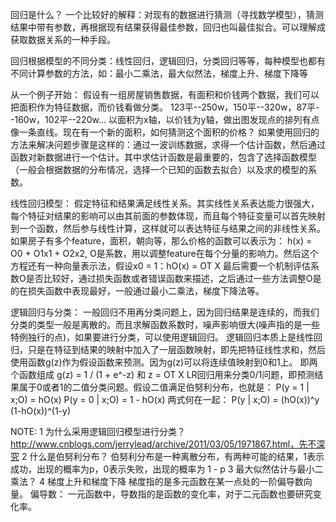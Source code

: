 回归是什么？
一个比较好的解释：对现有的数据进行猜测（寻找数学模型），猜测结果中带有参数，再根据现有结果获得最佳参数，回归也叫最佳拟合。可以理解成获取数据关系的一种手段。

回归根据模型的不同分类：线性回归，逻辑回归，分类回归等等，每种模型也都有不同计算参数的方法，如：最小二乘法，最大似然法，梯度上升、梯度下降等


从一个例子开始：
假设有一组房屋销售数据，有面积和价钱两个数据，我们可以把面积作为特征数据，而价钱看做分类。
123平--250w，150平--320w，87平--160w，102平--220w... 以面积为x轴，以价钱为y轴，做出图发现点的排列有点像一条直线。现在有一个新的面积，如何猜测这个面积的价格？
如果使用回归的方法来解决问题步骤是这样的：通过一波训练数据，求得一个估计函数，然后通过函数对新数据进行一个估计。其中求估计函数是最重要的，包含了选择函数模型（一般会根据数据的分布情况，选择一个已知的函数去拟合）以及求的模型的系数。

线性回归模型：
假定特征和结果满足线性关系。其实线性关系表达能力很强大，每个特征对结果的影响可以由其前面的参数体现，而且每个特征变量可以首先映射到一个函数，然后参与线性计算，这样就可以表达特征与结果之间的非线性关系。
如果房子有多个feature，面积，朝向等，那么价格的函数可以表示为：
h(x) = O0 + O1x1 + O2x2, O是系数，用以调整feature在每个分量的影响力。然后这个方程还有一种向量表示法，假设x0 = 1：hO(x) = OT X
最后需要一个机制评估系数O是否比较好，通过损失函数或者错误函数来描述，之后通过一些方法调整O是的在损失函数中表现最好，一般通过最小二乘法，梯度下降法等。

逻辑回归与分类：
一般回归不用再分类问题上，因为回归结果是连续的，而我们分类的类型一般是离散的。而且求解函数系数时，噪声影响很大(噪声指的是一些特例独行的点)，如果要进行分类，可以使用逻辑回归。
逻辑回归本质上是线性回归，只是在特征到结果的映射中加入了一层函数映射，即先把特征线性求和，然后使用函数g(z)作为假设函数来预测。因为g(z)可以将连续值映射到0和1上。
即两个函数组成 g(z) = 1 / (1 + e^-z) 和 z = OT X
LR回归用来分类0/1问题，即预测结果属于0或者1的二值分类问题。假设二值满足伯努利分布，也就是：
P(y = 1 | x;O) = hO(x)
P(y = 0 | x;O) = 1 - hO(x)
两式何在一起： P(y | x;O) = (hO(x))^y (1-hO(x))^(1-y)

NOTE:
1 为什么采用逻辑回归模型进行分类？
http://www.cnblogs.com/jerrylead/archive/2011/03/05/1971867.html，先不深究
2 什么是伯努利分布？
伯努利分布是一种离散分布，有两种可能的结果，1表示成功，出现的概率为p，0表示失败，出现的概率为 1 - p
3 最大似然估计与最小二乘法？
4 梯度上升和梯度下降
梯度指的是多元函数在某一点处的一阶偏导数向量。
偏导数：
一元函数中，导数指的是函数的变化率，对于二元函数也要研究变化率。
